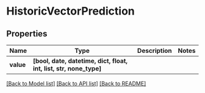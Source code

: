 # HistoricVectorPrediction


## Properties
Name | Type | Description | Notes
------------ | ------------- | ------------- | -------------
**value** | **[bool, date, datetime, dict, float, int, list, str, none_type]** |  | 

[[Back to Model list]](../README.md#documentation-for-models) [[Back to API list]](../README.md#documentation-for-api-endpoints) [[Back to README]](../README.md)


